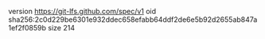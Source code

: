 version https://git-lfs.github.com/spec/v1
oid sha256:2c0d229be6301e932ddec658efabb64ddf2de6e5b92d2655ab847a1ef2f0859b
size 214
